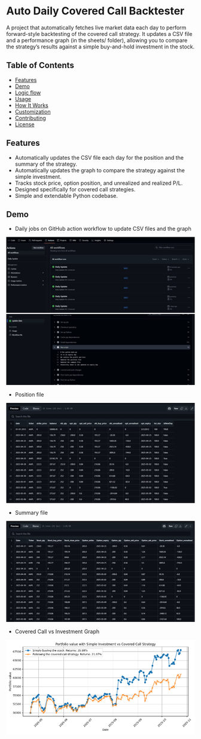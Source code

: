 # Auto Daily Covered Call Backtester

A project that automatically fetches live market data each day to perform forward-style backtesting of the covered call strategy.
It updates a CSV file and a performance graph (in the sheets/ folder), allowing you to compare the strategy’s results against a simple buy-and-hold investment in the stock.

## Table of Contents
- [Features](#features)
- [Demo](#demo)
- [Logic flow](#logic-flow)
- [Usage](#usage)
- [How It Works](#how-it-works)
- [Customization](#customization)
- [Contributing](#contributing)
- [License](#license)

## Features

- Automatically updates the CSV file each day for the position and the summary of the strategy.
- Automatically updates the graph to compare the strategy against the simple investment.
- Tracks stock price, option position, and unrealized and realized P/L.
- Designed specifically for covered call strategies.
- Simple and extendable Python codebase.

## Demo
- Daily jobs on GitHub action workflow to update CSV files and the graph

![screenshots](screenshots/daily1.JPG)
![screenshots](screenshots/dailyjob2.JPG)

- Position file

![screenshots](screenshots/position.JPG)

- Summary file

![screenshots](screenshots/summary.JPG)

- Covered Call vs Investment Graph

![screenshots](sheets/Strategy_vs_Investment_Returns.png)
